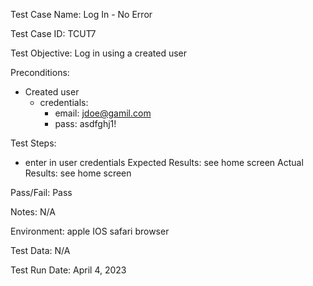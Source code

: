 Test Case Name: Log In - No Error 

Test Case ID: TCUT7

Test Objective: Log in using a created user 

Preconditions: 
- Created user
  - credentials:
    - email: jdoe@gamil.com 
    - pass: asdfghj1!

Test Steps:

- enter in user credentials
Expected Results: see home screen
Actual Results: see home screen 

Pass/Fail: Pass

Notes: N/A

Environment: apple IOS  safari browser 

Test Data: N/A

Test Run Date: April 4, 2023



